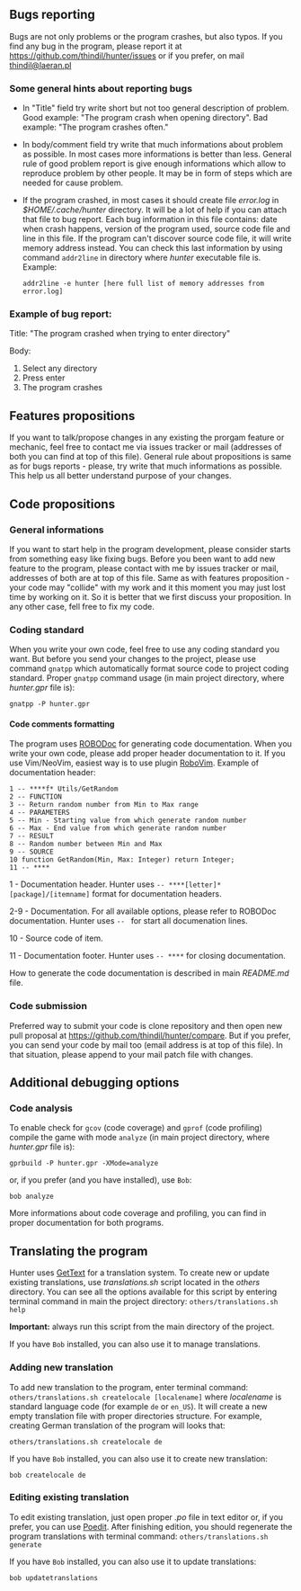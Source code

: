 ## Bugs reporting

Bugs are not only problems or the program crashes, but also typos. If you
find any bug in the program, please report it at
<https://github.com/thindil/hunter/issues> or if you prefer, on mail
<thindil@laeran.pl>

### Some general hints about reporting bugs

- In "Title" field try write short but not too general description of
  problem. Good example: "The program crash when opening directory". Bad
  example: "The program crashes often."
- In body/comment field try write that much informations about problem as
  possible. In most cases more informations is better than less. General rule
  of good problem report is give enough informations which allow to reproduce
  problem by other people. It may be in form of steps which are needed for
  cause problem.
- If the program crashed, in most cases it should create file *error.log* in
  *$HOME/.cache/hunter* directory. It will be a lot of help if you can attach
  that file to bug report. Each bug information in this file contains: date
  when crash happens, version of the program used, source code file and line
  in this file. If the program can't  discover source code file, it will write
  memory address instead. You can check this last information by using command
  `addr2line` in directory where *hunter* executable file is. Example:

  `addr2line -e hunter [here full list of memory addresses from error.log]`

### Example of bug report:

Title: "The program crashed when trying to enter directory"

Body:

1. Select any directory
2. Press enter
3. The program crashes

## Features propositions

If you want to talk/propose changes in any existing the prorgam feature or
mechanic, feel free to contact me via issues tracker or mail (addresses of
both you can find at top of this file). General rule about propositions is
same as for bugs reports - please, try write that much informations as
possible. This help us all better understand purpose of your changes.

## Code propositions

### General informations

If you want to start help in the program development, please consider starts
from something easy like fixing bugs. Before you been want to add new feature
to the program, please contact with me by issues tracker or mail, addresses
of both are at top of this file. Same as with features proposition - your code
may "collide" with my work and it this moment you may just lost time by
working on it. So it is better that we first discuss your proposition. In any
other case, fell free to fix my code.

### Coding standard

When you write your own code, feel free to use any coding standard you want.
But before you send your changes to the project, please use command `gnatpp`
which automatically format source code to project coding standard. Proper
`gnatpp` command usage (in main project directory, where *hunter.gpr* file is):

`gnatpp -P hunter.gpr`

#### Code comments formatting

The program uses [ROBODoc](https://rfsber.home.xs4all.nl/Robo/) for generating
code documentation. When you write your own code, please add proper header
documentation to it. If you use Vim/NeoVim, easiest way is to use plugin
[RoboVim](https://github.com/thindil/robovim). Example of documentation
header:

    1 -- ****f* Utils/GetRandom
    2 -- FUNCTION
    3 -- Return random number from Min to Max range
    4 -- PARAMETERS
    5 -- Min - Starting value from which generate random number
    6 -- Max - End value from which generate random number
    7 -- RESULT
    8 -- Random number between Min and Max
    9 -- SOURCE
    10 function GetRandom(Min, Max: Integer) return Integer;
    11 -- ****

1 - Documentation header. Hunter uses `-- ****[letter]* [package]/[itemname]`
format for documentation headers.

2-9 - Documentation. For all available options, please refer to ROBODoc
documentation. Hunter uses `-- ` for start all documenation lines.

10 - Source code of item.

11 - Documentation footer. Hunter uses `-- ****` for closing documentation.

How to generate the code documentation is described in main *README.md* file.

### Code submission

Preferred way to submit your code is clone repository and then open new pull
proposal at <https://github.com/thindil/hunter/compare>. But if you prefer,
you can send your code by mail too (email address is at top of this file). In
that situation, please append to your mail patch file with changes.

## Additional debugging options

### Code analysis

To enable check for `gcov` (code coverage) and `gprof` (code profiling) compile
the game with mode `analyze` (in main project directory, where *hunter.gpr*
file is):

`gprbuild -P hunter.gpr -XMode=analyze`

or, if you prefer (and you have installed), use `Bob`:

`bob analyze`

More informations about code coverage and profiling, you can find in proper
documentation for both programs.

## Translating the program

Hunter uses [GetText](https://www.gnu.org/software/gettext/) for a translation
system. To create new or update existing translations, use *translations.sh*
script located in the *others* directory. You can see all the
options available for this script by entering terminal command in main the
project directory:
`others/translations.sh help`

**Important:** always run this script from the main directory of the project.

If you have `Bob` installed, you can also use it to manage translations.

### Adding new translation

To add new translation to the program, enter terminal command:
`others/translations.sh createlocale [localename]` where *localename* is
standard language code (for example `de` or `en_US`). It will create a new
empty translation file with proper directories structure. For example,
creating German translation of the program will looks that:

`others/translations.sh createlocale de`

If you have `Bob` installed, you can also use it to create new translation:

`bob createlocale de`

### Editing existing translation

To edit existing translation, just open proper *.po* file in text editor or,
if you prefer, you can use [Poedit](https://poedit.net/). After finishing
edition, you should regenerate the program translations with terminal command:
`others/translations.sh generate`

If you have `Bob` installed, you can also use it to update translations:

`bob updatetranslations`
